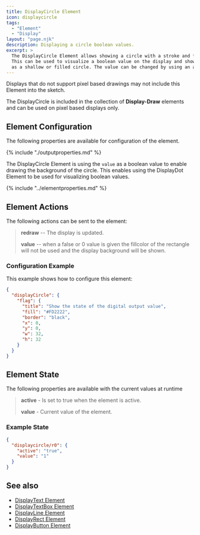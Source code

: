 ```yaml
---
title: DisplayCircle Element
icon: displaycircle
tags:
  - "Element"
  - "Display"
layout: "page.njk"
description: Displaying a circle boolean values.
excerpt: >
  The DisplayCircle Element allows showing a circle with a stroke and fill color.
  This can be used to visualize a boolean value on the display and show it at a specified position
  as a shallow or filled circle. The value can be changed by using an action.
---
```


Displays that do not support pixel based drawings may not include this Element into the sketch.

The DisplayCircle is included in the collection of **Display-Draw** elements and can be used on pixel based
displays only.


## Element Configuration

The following properties are available for configuration of the element.

<object data="/element.svg?displaycircle" type="image/svg+xml"></object>

{% include "./outputproperties.md" %}

The DisplayCircle Element is using the `value` as a boolean value to enable drawing the background of the circle.
This enables using the DisplayDot Element to be used for visualizing boolean values.

{% include "../elementproperties.md" %}


## Element Actions

The following actions can be sent to the element:

> **redraw** -- The display is updated.
>
> **value** -- when a false or 0 value is given the fillcolor of the rectangle will not be used and the display background will be shown.

### Configuration Example

This example shows how to configure this element:

``` json
{
  "displayCircle": {
    "flag": {
      "title": "Show the state of the digital output value",
      "fill": "#FD2222",
      "border": "black",
      "x": 0,
      "y": 0,
      "w": 32,
      "h": 32
    }
  }
}
```


## Element State

The following properties are available with the current values at runtime

> **active** - Is set to true when the element is active.
>
> **value** - Current value of the element.


### Example State

``` json
{
  "displaycircle/r0": {
    "active": "true",
    "value": "1"
  }
}
```

## See also

* [DisplayText Element](/elements/display/text.md)
* [DisplayTextBox Element](/elements/display/textbox.md)
* [DisplayLine Element](/elements/display/line.md)
* [DisplayRect Element](/elements/display/rect.md)
* [DisplayButton Element](/elements/display/button.md)